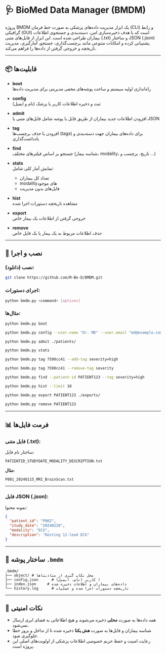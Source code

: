 
# 🩺 BioMed Data Manager (BMDM)

پروژه BMDM یک ابزار مدیریت داده‌های پزشکی به صورت خط فرمان (CLI) و رابط گرافیکی (GUI) است که با هدف ذخیره‌سازی امن، دسته‌بندی و جستجوی اطلاعات بیماران طراحی شده است. این ابزار از فایل‌های متنی (.txt) و ساختار JSON (.json) پشتیبانی کرده و امکانات متنوعی مانند برچسب‌گذاری، جستجو، آمارگیری، مدیریت تاریخچه و خروجی گرفتن از داده‌ها را فراهم می‌کند.

---

## 📦 قابلیت‌ها

- **boot**  
  راه‌اندازی اولیه سیستم و ساخت پوشه‌های مخفی مدیریتی برای مدیریت داده‌ها

- **config**  
  ثبت و ذخیره اطلاعات کاربر یا پزشک (نام و ایمیل)

- **admit**  
  افزودن اطلاعات جدید بیماران از طریق فایل یا پوشه شامل فایل‌های متنی یا JSON

- **tag**  
  افزودن یا حذف برچسب‌ها (tags) برای داده‌های بیماران جهت دسته‌بندی و یادداشت‌گذاری

- **find**  
  جستجو بر اساس فیلترهای مختلف (شناسه بیمار، modality، تاریخ، برچسب و ...)

- **stats**  
  نمایش آمار کلی شامل:  
  - تعداد کل بیماران  
  - modalityهای موجود  
  - فایل‌های بدون مدیریت

- **hist**  
  مشاهده تاریخچه دستورات اجرا شده

- **export**  
  خروجی گرفتن از اطلاعات یک بیمار خاص

- **remove**  
  حذف اطلاعات مربوط به یک بیمار یا یک فایل خاص

---

## 🧪 نصب و اجرا

### نصب (دانلود):

```bash
git clone https://github.com/M-Be-D/BMDM.git
```

### اجرای دستورات:

```bash
python bmdm.py <command> [options]
```

### مثال‌ها:

```bash
python bmdm.py boot

python bmdm.py config --user.name "Dr. MD" --user.email "md@example.com"

python bmdm.py admit ./patients/

python bmdm.py stats

python bmdm.py tag 7590cc41 --add-tag severity=high

python bmdm.py tag 7590cc41 --remove-tag severity

python bmdm.py find --patient-id PATIENT123 --tag severity=high

python bmdm.py hist --limit 10

python bmdm.py export PATIENT123 ./exports/

python bmdm.py remove PATIENT123
```

---

## 📊 فرمت فایل‌ها

### فایل متنی (.txt):

ساختار نام فایل:

```
PATIENTID_STUDYDATE_MODALITY_DESCRIPTION.txt
```

**مثال:**

```
P001_20240115_MRI_BrainScan.txt
```

---

### فایل JSON (.json):

نمونه محتوا:

```json
{
  "patient_id": "P002",
  "study_date": "20240220",
  "modality": "ECG",
  "description": "Resting 12-lead ECG"
}
```

---

## 📁 ساختار پوشه `.bmdm`

```
.bmdm/
├── object/ # محل بکاپ گیری از متادیتاها
├── config.json      # ا کاربر (نام، ایمیل)
├── index.json     # داده‌های بیماران و اطلاعات ذخیره شده
└── history.log      # تاریخچه دستورات اجرا شده و عملیات
```

---

## 🔐 نکات امنیتی

- همه داده‌ها به صورت **محلی** ذخیره می‌شوند و هیچ اطلاعاتی به فضای ابری ارسال نمی‌شود.  
- شناسه بیماران و فایل‌ها به صورت **هش یکتا** ذخیره شده تا از تداخل و بروز خطا جلوگیری شود.  
- رعایت امنیت و حفظ حریم خصوصی اطلاعات پزشکی از اولویت‌های اصلی این پروژه است.
